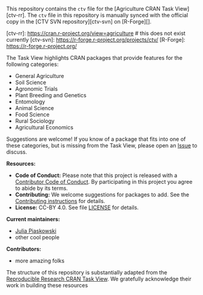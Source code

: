 This repository contains the `ctv` file for the [Agriculture CRAN Task View][ctv-rr].
The `ctv` file in this repository is manually synced with the official copy in the [CTV SVN repository][ctv-svn] on [R-Forge][].

[ctv-rr]: https://cran.r-project.org/view=agriculture # this does not exist currently
[ctv-svn]: https://r-forge.r-project.org/projects/ctv/
[R-Forge]: https://r-forge.r-project.org/

The Task View highlights CRAN packages that provide features for the following categories:

* General Agriculture
* Soil Science
* Agronomic Trials
* Plant Breeding and Genetics
* Entomology
* Animal Science
* Food Science
* Rural Sociology
* Agricultural Economics

Suggestions are welcome! If you know of a package that fits into one of these categories, but is missing from the Task View, please open an [Issue][new-issue] to discuss.

[new-issue]: https://github.com/jpiaskowski/ctv-agriculture/issues/new?template=package_suggestion.md

**Resources:**

* **Code of Conduct:** Please note that this project is released with a
[Contributor Code of Conduct](.github/CODE_OF_CONDUCT.md). By participating in this
project you agree to abide by its terms.
* **Contributing:** We welcome suggestions for packages to add. See the
[Contributing instructions](.github/CONTRIBUTING.md) for details.
* **License:** CC-BY 4.0. See file [LICENSE](.github/LICENSE) for details.

**Current maintainers:**

* [Julia Piaskowski](https://github.com/jpiaskowski)
* other cool people

**Contributors:**

* more amazing folks


The structure of this repository is substantially adapted from the [Reproducible Research CRAN Task View](https://github.com/jdblischak/reproducible-research-ctv). We gratefully acknowledge their work in building these resources 

